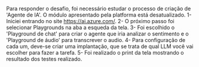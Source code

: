 Para responder o desafio, foi necessário estudar o processo de criação de 'Agente de IA'. O módulo apresentado pela platforma está desatualizado.
1- Iniciei entrando no site https://ai.azure.com/.
2- O próximo passo foi selecionar Playgrounds na aba a esqueda da tela.
3- Foi escolhido o 'Playground de chat' para criar o agente que iria analizar o sentimento e o 'Playground de áudio' para transcrever o audio.
4- Para configuração de cada um, deve-se criar uma implantação, que se trata de qual LLM você vai escolher para fazer a tarefa.
5- Foi realizado o print da tela mostrando o resultado dos testes realizado.
